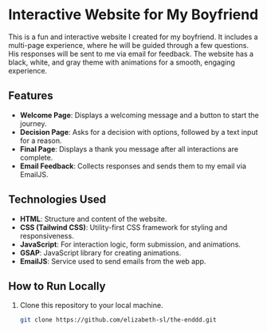 # Interactive Website for My Boyfriend

This is a fun and interactive website I created for my boyfriend. It includes a multi-page experience, where he will be guided through a few questions. His responses will be sent to me via email for feedback. The website has a black, white, and gray theme with animations for a smooth, engaging experience.

## Features

- **Welcome Page**: Displays a welcoming message and a button to start the journey.
- **Decision Page**: Asks for a decision with options, followed by a text input for a reason.
- **Final Page**: Displays a thank you message after all interactions are complete.
- **Email Feedback**: Collects responses and sends them to my email via EmailJS.

## Technologies Used

- **HTML**: Structure and content of the website.
- **CSS (Tailwind CSS)**: Utility-first CSS framework for styling and responsiveness.
- **JavaScript**: For interaction logic, form submission, and animations.
- **GSAP**: JavaScript library for creating animations.
- **EmailJS**: Service used to send emails from the web app.

## How to Run Locally

1. Clone this repository to your local machine.
   ```bash
   git clone https://github.com/elizabeth-sl/the-enddd.git
